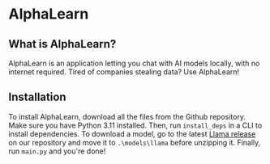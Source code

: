 # AlphaLearn
## What is AlphaLearn?
AlphaLearn is an application letting you chat with AI models locally, with no internet required.
Tired of companies stealing data? Use AlphaLearn!
## Installation
To install AlphaLearn, download all the files from the Github repository. Make sure you have Python 3.11 installed. Then, run `install_deps` in a CLI to install dependencies.
To download a model, go to the latest [Llama release](https://github.com/cornusandu/AlphaLearn/releases/tag/llama3.2-compiled) on our repository and move it to `.\models\llama` before unzipping it.
Finally, run `main.py` and you're done!